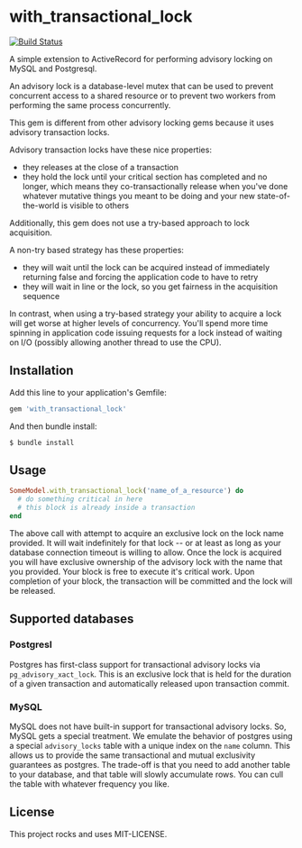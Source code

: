 # with_transactional_lock

[![Build Status](https://travis-ci.com/Betterment/with_transactional_lock.svg?token=6b6DErRMUHX47kEoBZ3t&branch=master)](https://travis-ci.com/Betterment/with_transactional_lock)

A simple extension to ActiveRecord for performing advisory locking on
MySQL and Postgresql.

An advisory lock is a database-level mutex that can be used to prevent
concurrent access to a shared resource or to prevent two workers from
performing the same process concurrently.

This gem is different from other advisory locking gems because it
uses advisory transaction locks.

Advisory transaction locks have these nice properties:

* they releases at the close of a transaction
* they hold the lock until your critical section has completed and no
  longer, which means they co-transactionally release when you've done
  whatever mutative things you meant to be doing and your new
  state-of-the-world is visible to others

Additionally, this gem does not use a try-based approach to lock
acquisition.

A non-try based strategy has these properties:

* they will wait until the lock can be acquired instead of immediately
  returning false and forcing the application code to have to retry
* they will wait in line or the lock, so you get fairness in the
  acquisition sequence

In contrast, when using a try-based strategy your ability to acquire 
a lock will get worse at higher levels of concurrency. You'll spend 
more time spinning in application code issuing requests for a lock
instead of waiting on I/O (possibly allowing another thread to use the
CPU).

## Installation

Add this line to your application's Gemfile:

``` ruby
gem 'with_transactional_lock'
```

And then bundle install:

```
$ bundle install
```

## Usage

```ruby
SomeModel.with_transactional_lock('name_of_a_resource') do
  # do something critical in here
  # this block is already inside a transaction
end
```

The above call with attempt to acquire an exclusive lock on the lock
name provided. It will wait indefinitely for that lock -- or at least as
long as your database connection timeout is willing to allow. Once the
lock is acquired you will have exclusive ownership of the advisory lock
with the name that you provided. Your block is free to execute it's
critical work. Upon completion of your block, the transaction will be
committed and the lock will be released.

## Supported databases

### Postgresl

Postgres has first-class support for transactional advisory locks via
`pg_advisory_xact_lock`. This is an exclusive lock that is held for the
duration of a given transaction and automatically released upon
transaction commit.

### MySQL

MySQL does not have built-in support for transactional advisory locks.
So, MySQL gets a special treatment. We emulate the behavior of postgres
using a special `advisory_locks` table with a unique index on the `name`
column. This allows us to provide the same transactional and mutual
exclusivity guarantees as postgres. The trade-off is that you need to
add another table to your database, and that table will slowly
accumulate rows. You can cull the table with whatever frequency you
like.

## License

This project rocks and uses MIT-LICENSE.
